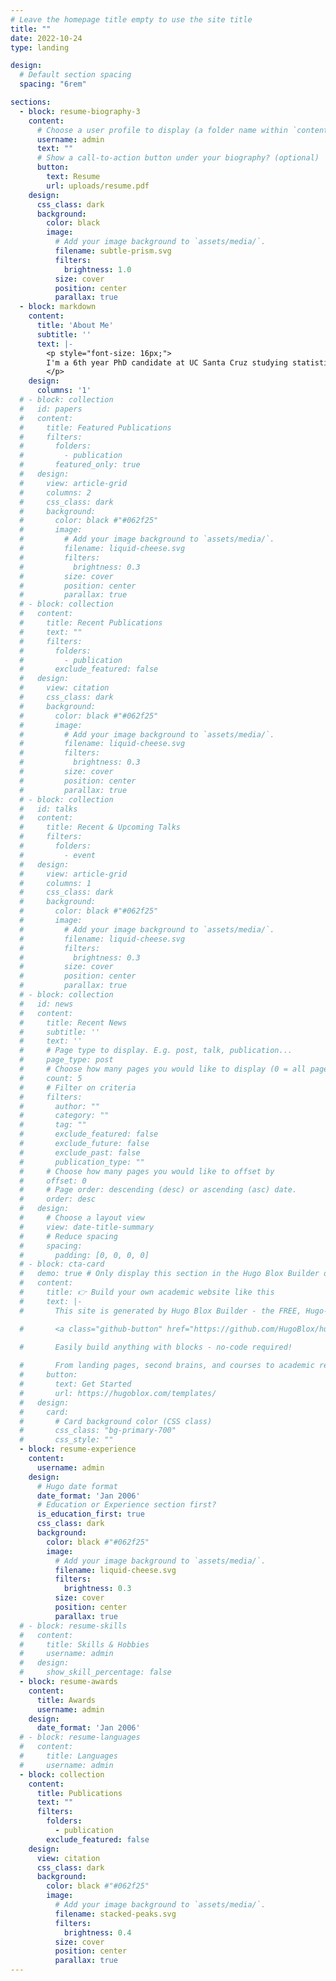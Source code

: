 ```yaml
---
# Leave the homepage title empty to use the site title
title: ""
date: 2022-10-24
type: landing

design:
  # Default section spacing
  spacing: "6rem"

sections:
  - block: resume-biography-3
    content:
      # Choose a user profile to display (a folder name within `content/authors/`)
      username: admin
      text: ""
      # Show a call-to-action button under your biography? (optional)
      button:
        text: Resume
        url: uploads/resume.pdf
    design:
      css_class: dark
      background:
        color: black
        image:
          # Add your image background to `assets/media/`.
          filename: subtle-prism.svg
          filters:
            brightness: 1.0
          size: cover
          position: center
          parallax: true
  - block: markdown
    content:
      title: 'About Me'
      subtitle: ''
      text: |-
        <p style="font-size: 16px;">
        I'm a 6th year PhD candidate at UC Santa Cruz studying statistics. My research centers on Bayesian nonparametric methods and renewal process modeling with an emphasis on earthquake forecasting. I also work part-time as a quant researcher for Double River Investments doing data science predictive modeling. I graduate in Dec 2024 and am interested in exploring career opportunities in quantitative finance, risk modeling, or data science.
        </p>
    design:
      columns: '1'
  # - block: collection
  #   id: papers
  #   content:
  #     title: Featured Publications
  #     filters:
  #       folders:
  #         - publication
  #       featured_only: true
  #   design:
  #     view: article-grid
  #     columns: 2
  #     css_class: dark
  #     background:
  #       color: black #"#062f25"
  #       image:
  #         # Add your image background to `assets/media/`.
  #         filename: liquid-cheese.svg
  #         filters:
  #           brightness: 0.3
  #         size: cover
  #         position: center
  #         parallax: true
  # - block: collection
  #   content:
  #     title: Recent Publications
  #     text: ""
  #     filters:
  #       folders:
  #         - publication
  #       exclude_featured: false
  #   design:
  #     view: citation
  #     css_class: dark
  #     background:
  #       color: black #"#062f25"
  #       image:
  #         # Add your image background to `assets/media/`.
  #         filename: liquid-cheese.svg
  #         filters:
  #           brightness: 0.3
  #         size: cover
  #         position: center
  #         parallax: true
  # - block: collection
  #   id: talks
  #   content:
  #     title: Recent & Upcoming Talks
  #     filters:
  #       folders:
  #         - event
  #   design:
  #     view: article-grid
  #     columns: 1
  #     css_class: dark
  #     background:
  #       color: black #"#062f25"
  #       image:
  #         # Add your image background to `assets/media/`.
  #         filename: liquid-cheese.svg
  #         filters:
  #           brightness: 0.3
  #         size: cover
  #         position: center
  #         parallax: true
  # - block: collection
  #   id: news
  #   content:
  #     title: Recent News
  #     subtitle: ''
  #     text: ''
  #     # Page type to display. E.g. post, talk, publication...
  #     page_type: post
  #     # Choose how many pages you would like to display (0 = all pages)
  #     count: 5
  #     # Filter on criteria
  #     filters:
  #       author: ""
  #       category: ""
  #       tag: ""
  #       exclude_featured: false
  #       exclude_future: false
  #       exclude_past: false
  #       publication_type: ""
  #     # Choose how many pages you would like to offset by
  #     offset: 0
  #     # Page order: descending (desc) or ascending (asc) date.
  #     order: desc
  #   design:
  #     # Choose a layout view
  #     view: date-title-summary
  #     # Reduce spacing
  #     spacing:
  #       padding: [0, 0, 0, 0]
  # - block: cta-card
  #   demo: true # Only display this section in the Hugo Blox Builder demo site
  #   content:
  #     title: 👉 Build your own academic website like this
  #     text: |-
  #       This site is generated by Hugo Blox Builder - the FREE, Hugo-based open source website builder trusted by 250,000+ academics like you.

  #       <a class="github-button" href="https://github.com/HugoBlox/hugo-blox-builder" data-color-scheme="no-preference: light; light: light; dark: dark;" data-icon="octicon-star" data-size="large" data-show-count="true" aria-label="Star HugoBlox/hugo-blox-builder on GitHub">Star</a>

  #       Easily build anything with blocks - no-code required!
        
  #       From landing pages, second brains, and courses to academic resumés, conferences, and tech blogs.
  #     button:
  #       text: Get Started
  #       url: https://hugoblox.com/templates/
  #   design:
  #     card:
  #       # Card background color (CSS class)
  #       css_class: "bg-primary-700"
  #       css_style: ""
  - block: resume-experience
    content:
      username: admin
    design:
      # Hugo date format
      date_format: 'Jan 2006'
      # Education or Experience section first?
      is_education_first: true
      css_class: dark
      background:
        color: black #"#062f25"
        image:
          # Add your image background to `assets/media/`.
          filename: liquid-cheese.svg
          filters:
            brightness: 0.3
          size: cover
          position: center
          parallax: true
  # - block: resume-skills
  #   content:
  #     title: Skills & Hobbies
  #     username: admin
  #   design:
  #     show_skill_percentage: false
  - block: resume-awards
    content:
      title: Awards
      username: admin
    design:
      date_format: 'Jan 2006'
  # - block: resume-languages
  #   content:
  #     title: Languages
  #     username: admin
  - block: collection
    content:
      title: Publications
      text: ""
      filters:
        folders:
          - publication
        exclude_featured: false
    design:
      view: citation
      css_class: dark
      background:
        color: black #"#062f25"
        image:
          # Add your image background to `assets/media/`.
          filename: stacked-peaks.svg
          filters:
            brightness: 0.4
          size: cover
          position: center
          parallax: true
---
```

